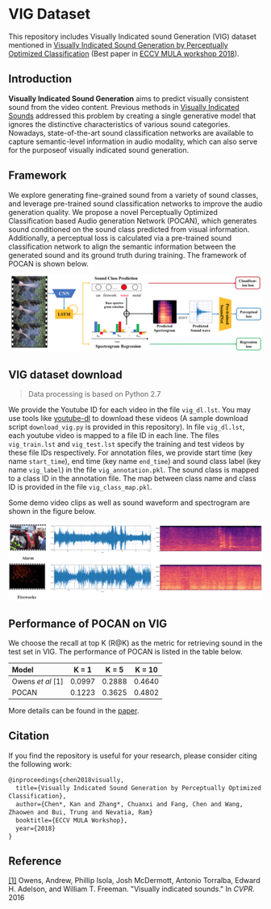 # VIG Dataset
This repository includes Visually Indicated sound Generation (VIG) dataset mentioned in [Visually Indicated Sound Generation by Perceptually Optimized Classification](http://wind09.github.io/docs/mula2018.pdf) (Best paper in [ECCV MULA workshop 2018](http://mula2018.github.io/)).

## Introduction

**Visually Indicated Sound Generation** aims to predict visually consistent sound from the video content. Previous  methods in [Visually Indicated Sounds](https://www.cv-foundation.org/openaccess/content_cvpr_2016/papers/Owens_Visually_Indicated_Sounds_CVPR_2016_paper.pdf) addressed this problem by creating a single generative model that ignores the distinctive characteristics of various sound categories. Nowadays, state-of-the-art sound classification networks are available to capture semantic-level information in audio modality, which can also serve for the purposeof visually indicated sound generation.

## Framework

We explore generating fine-grained sound from a variety of sound classes, and leverage pre-trained sound classification networks to improve the audio generation quality. We propose a novel Perceptually Optimized Classification based Audio generation Network (POCAN), which generates sound conditioned on the sound class predicted from visual information. Additionally, a perceptual loss is calculated via a pre-trained sound classification network to align the semantic information between the generated sound and its ground truth during training.
The framework of POCAN is shown below.

<p align="center">
  <img src='img/framework.png' width='900'/>
</p>

## VIG dataset download

> Data processing is based on Python 2.7

We provide the Youtube ID for each video in the file `vig_dl.lst`. You may use tools like [youtube-dl](https://github.com/rg3/youtube-dl) to download these videos (A sample download script `download_vig.py` is provided in this repository). In file `vig_dl.lst`, each youtube video is mapped to a file ID in each line. The files `vig_train.lst` and `vig_test.lst` specify the training and test videos by these file IDs respectively. For annotation files, we provide start time (key name `start_time`), end time (key name `end_time`) and sound class label (key name `vig_label`) in the file `vig_annotation.pkl`. The sound class is mapped to a class ID in the annotation file. The map between class name and class ID is provided in the file `vig_class_map.pkl`.

Some demo video clips as well as sound waveform and spectrogram are shown in the figure below.

<p align="center">
  <img src='img/demo.png' width='900'/>
</p>

## Performance of POCAN on VIG

We choose the recall at top K (R@K) as the metric for retrieving sound in the test set in VIG. The performance of POCAN is listed in the table below.

|  Model  |  K = 1  |  K = 5  |  K = 10 |
|:-------|:-------:|:-------:|:-------:|
| Owens *et al* [1] | 0.0997 | 0.2888 | 0.4640 |
| POCAN   | 0.1223  | 0.3625  | 0.4802  |

More details can be found in the [paper](http://wind09.github.io/docs/mula2018.pdf).

## Citation

If you find the repository is useful for your research, please consider citing the following work:

```
@inproceedings{chen2018visually,
  title={Visually Indicated Sound Generation by Perceptually Optimized Classification},
  author={Chen*, Kan and Zhang*, Chuanxi and Fang, Chen and Wang, Zhaowen and Bui, Trung and Nevatia, Ram}
  booktitle={ECCV MULA Workshop},
  year={2018}
}
```

## Reference

[[1]](https://www.cv-foundation.org/openaccess/content_cvpr_2016/papers/Owens_Visually_Indicated_Sounds_CVPR_2016_paper.pdf) Owens, Andrew, Phillip Isola, Josh McDermott, Antonio Torralba, Edward H. Adelson, and William T. Freeman. "Visually indicated sounds." In *CVPR*. 2016 

